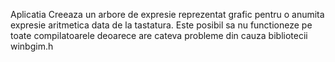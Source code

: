 Aplicatia Creeaza un arbore de expresie reprezentat grafic pentru o anumita expresie aritmetica data de la tastatura.
Este posibil sa nu functioneze pe toate compilatoarele deoarece are cateva probleme din cauza bibliotecii winbgim.h
